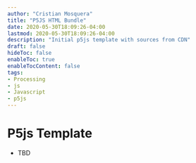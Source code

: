 ```yaml
---
author: "Cristian Mosquera"
title: "P5JS HTML Bundle"
date: 2020-05-30T18:09:26-04:00
lastmod: 2020-05-30T18:09:26-04:00
description: "Initial p5js template with sources from CDN"
draft: false
hideToc: false
enableToc: true
enableTocContent: false
tags: 
- Processing
- js
- Javascript
- p5js
---
```


# P5js Template

* TBD
